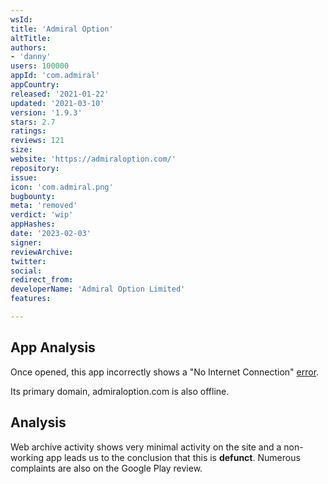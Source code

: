 ```yaml
---
wsId: 
title: 'Admiral Option'
altTitle: 
authors:
- 'danny'
users: 100000
appId: 'com.admiral'
appCountry: 
released: '2021-01-22'
updated: '2021-03-10'
version: '1.9.3'
stars: 2.7
ratings: 
reviews: 121
size: 
website: 'https://admiraloption.com/'
repository: 
issue: 
icon: 'com.admiral.png'
bugbounty: 
meta: 'removed'
verdict: 'wip'
appHashes: 
date: '2023-02-03'
signer: 
reviewArchive: 
twitter: 
social: 
redirect_from: 
developerName: 'Admiral Option Limited'
features: 

---
```


## App Analysis 

Once opened, this app incorrectly shows a "No Internet Connection" [error](https://twitter.com/BitcoinWalletz/status/1621430101412921344). 

Its primary domain, admiraloption.com is also offline. 

## Analysis 

Web archive activity shows very minimal activity on the site and a non-working app leads us to the conclusion that this is **defunct**. Numerous complaints are also on the Google Play review.
